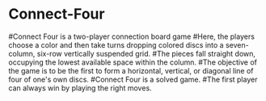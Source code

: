 # Connect-Four
#Connect Four  is a two-player connection board game
#Here,  the players choose a color and then take turns dropping colored discs into a seven-column, six-row vertically suspended grid. 
#The pieces fall straight down, occupying the lowest available space within the column. 
#The objective of the game is to be the first to form a horizontal, vertical, or diagonal line of four of one's own discs. 
#Connect Four is a solved game. 
#The first player can always win by playing the right moves.
